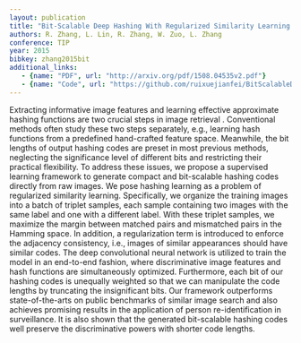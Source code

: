 ```yaml
---
layout: publication
title: "Bit-Scalable Deep Hashing With Regularized Similarity Learning for Image Retrieval and Person Re-Identification"
authors: R. Zhang, L. Lin, R. Zhang, W. Zuo, L. Zhang
conference: TIP
year: 2015
bibkey: zhang2015bit
additional_links:
   - {name: "PDF", url: "http://arxiv.org/pdf/1508.04535v2.pdf"}
   - {name: "Code", url: "https://github.com/ruixuejianfei/BitScalableDeepHash"}
---
```

Extracting informative image features and learning
effective approximate hashing functions are two crucial steps in
image retrieval . Conventional methods often study these two
steps separately, e.g., learning hash functions from a predefined
hand-crafted feature space. Meanwhile, the bit lengths of output
hashing codes are preset in most previous methods, neglecting the
significance level of different bits and restricting their practical
flexibility. To address these issues, we propose a supervised
learning framework to generate compact and bit-scalable hashing
codes directly from raw images. We pose hashing learning as
a problem of regularized similarity learning. Specifically, we
organize the training images into a batch of triplet samples,
each sample containing two images with the same label and one
with a different label. With these triplet samples, we maximize
the margin between matched pairs and mismatched pairs in the
Hamming space. In addition, a regularization term is introduced
to enforce the adjacency consistency, i.e., images of similar
appearances should have similar codes. The deep convolutional
neural network is utilized to train the model in an end-to-end
fashion, where discriminative image features and hash functions
are simultaneously optimized. Furthermore, each bit of our
hashing codes is unequally weighted so that we can manipulate
the code lengths by truncating the insignificant bits. Our
framework outperforms state-of-the-arts on public benchmarks
of similar image search and also achieves promising results in
the application of person re-identification in surveillance. It is
also shown that the generated bit-scalable hashing codes well
preserve the discriminative powers with shorter code lengths.
